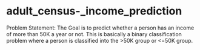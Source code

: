 # adult_census-_income_prediction
Problem Statement: The Goal is to predict whether a person has an income of more than 50K a year or not. This is basically a binary classification problem where a person is classified into the >50K group or &lt;=50K group.
